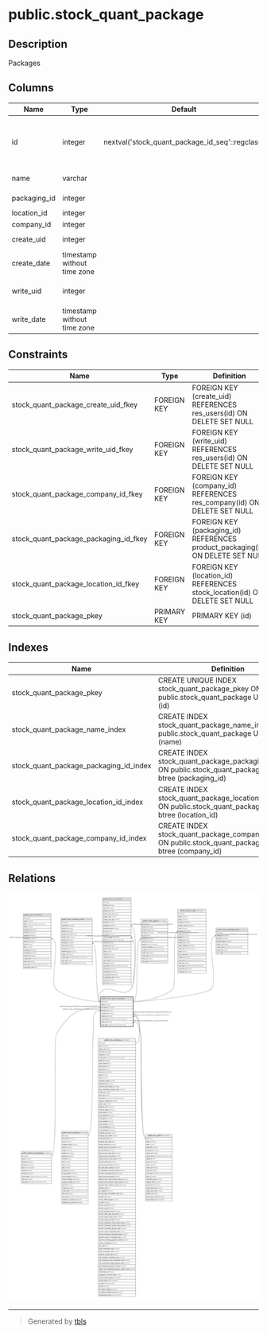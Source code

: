 # public.stock_quant_package

## Description

Packages

## Columns

| Name | Type | Default | Nullable | Children | Parents | Comment |
| ---- | ---- | ------- | -------- | -------- | ------- | ------- |
| id | integer | nextval('stock_quant_package_id_seq'::regclass) | false | [public.stock_inventory](public.stock_inventory.md) [public.stock_inventory_line](public.stock_inventory_line.md) [public.stock_move_line](public.stock_move_line.md) [public.stock_quant](public.stock_quant.md) [public.stock_scrap](public.stock_scrap.md) [public.stock_package_level](public.stock_package_level.md) |  |  |
| name | varchar |  | true |  |  | Package Reference |
| packaging_id | integer |  | true |  | [public.product_packaging](public.product_packaging.md) | Package Type |
| location_id | integer |  | true |  | [public.stock_location](public.stock_location.md) | Location |
| company_id | integer |  | true |  | [public.res_company](public.res_company.md) | Company |
| create_uid | integer |  | true |  | [public.res_users](public.res_users.md) | Created by |
| create_date | timestamp without time zone |  | true |  |  | Created on |
| write_uid | integer |  | true |  | [public.res_users](public.res_users.md) | Last Updated by |
| write_date | timestamp without time zone |  | true |  |  | Last Updated on |

## Constraints

| Name | Type | Definition |
| ---- | ---- | ---------- |
| stock_quant_package_create_uid_fkey | FOREIGN KEY | FOREIGN KEY (create_uid) REFERENCES res_users(id) ON DELETE SET NULL |
| stock_quant_package_write_uid_fkey | FOREIGN KEY | FOREIGN KEY (write_uid) REFERENCES res_users(id) ON DELETE SET NULL |
| stock_quant_package_company_id_fkey | FOREIGN KEY | FOREIGN KEY (company_id) REFERENCES res_company(id) ON DELETE SET NULL |
| stock_quant_package_packaging_id_fkey | FOREIGN KEY | FOREIGN KEY (packaging_id) REFERENCES product_packaging(id) ON DELETE SET NULL |
| stock_quant_package_location_id_fkey | FOREIGN KEY | FOREIGN KEY (location_id) REFERENCES stock_location(id) ON DELETE SET NULL |
| stock_quant_package_pkey | PRIMARY KEY | PRIMARY KEY (id) |

## Indexes

| Name | Definition |
| ---- | ---------- |
| stock_quant_package_pkey | CREATE UNIQUE INDEX stock_quant_package_pkey ON public.stock_quant_package USING btree (id) |
| stock_quant_package_name_index | CREATE INDEX stock_quant_package_name_index ON public.stock_quant_package USING btree (name) |
| stock_quant_package_packaging_id_index | CREATE INDEX stock_quant_package_packaging_id_index ON public.stock_quant_package USING btree (packaging_id) |
| stock_quant_package_location_id_index | CREATE INDEX stock_quant_package_location_id_index ON public.stock_quant_package USING btree (location_id) |
| stock_quant_package_company_id_index | CREATE INDEX stock_quant_package_company_id_index ON public.stock_quant_package USING btree (company_id) |

## Relations

![er](public.stock_quant_package.svg)

---

> Generated by [tbls](https://github.com/k1LoW/tbls)
